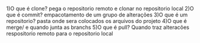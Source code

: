 1)O que é clone?
pega o repositorio remoto e clonar no repositorio local
2)O que é commit?
empacotamento de um grupo de alterações
3)O que é um repositorio?
pasta onde sera colocados os arquivos do projeto
4)O que é merge/
e quando junta as branchs
5)O que é pull?
Quando traz alteracões respositorio remoto para o repositorio local
